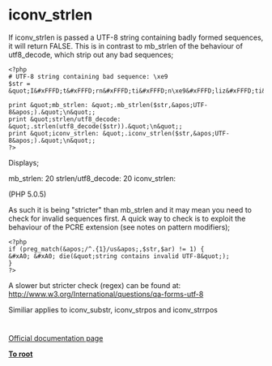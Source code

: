 # iconv_strlen





If iconv_strlen is passed a UTF-8 string containing badly formed sequences, it will return FALSE. This is in contrast to mb_strlen of the behaviour of utf8_decode, which strip out any bad sequences;



```
<?php
# UTF-8 string containing bad sequence: \xe9
$str = &quot;I&#xFFFD;t&#xFFFD;rn&#xFFFD;ti&#xFFFD;n\xe9&#xFFFD;liz&#xFFFD;ti&#xFFFD;n&quot;;

print &quot;mb_strlen: &quot;.mb_strlen($str,&apos;UTF-8&apos;).&quot;\n&quot;;
print &quot;strlen/utf8_decode: &quot;.strlen(utf8_decode($str)).&quot;\n&quot;;
print &quot;iconv_strlen: &quot;.iconv_strlen($str,&apos;UTF-8&apos;).&quot;\n&quot;;
?>
```


Displays;

mb_strlen: 20
strlen/utf8_decode: 20
iconv_strlen:

(PHP 5.0.5)

As such it is being &quot;stricter&quot; than mb_strlen and it may mean you need to check for invalid sequences first. A quick way to check is to exploit the behaviour of the PCRE extension (see notes on pattern modifiers);



```
<?php
if (preg_match(&apos;/^.{1}/us&apos;,$str,$ar) != 1) {
&#xA0; &#xA0; die(&quot;string contains invalid UTF-8&quot;);
}
?>
```


A slower but stricter check (regex) can be found at: http://www.w3.org/International/questions/qa-forms-utf-8

Similiar applies to iconv_substr, iconv_strpos and iconv_strrpos

  

#

[Official documentation page](https://www.php.net/manual/en/function.iconv-strlen.php)

**[To root](/README.md)**